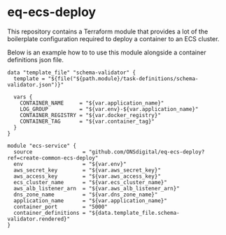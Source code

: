 # eq-ecs-deploy

This repository contains a Terraform module that provides a lot of the boilerplate configuration required to deploy a container to an ECS cluster.

Below is an example how to to use this module alongside a container definitions json file.

```
data "template_file" "schema-validator" {
  template = "${file("${path.module}/task-definitions/schema-validator.json")}"

  vars {
    CONTAINER_NAME     = "${var.application_name}"
    LOG_GROUP          = "${var.env}-${var.application_name}"
    CONTAINER_REGISTRY = "${var.docker_registry}"
    CONTAINER_TAG      = "${var.container_tag}"
  }
}

module "ecs-service" {
  source                = "github.com/ONSdigital/eq-ecs-deploy?ref=create-common-ecs-deploy"
  env                   = "${var.env}"
  aws_secret_key        = "${var.aws_secret_key}"
  aws_access_key        = "${var.aws_access_key}"
  ecs_cluster_name      = "${var.ecs_cluster_name}"
  aws_alb_listener_arn  = "${var.aws_alb_listener_arn}"
  dns_zone_name         = "${var.dns_zone_name}"
  application_name      = "${var.application_name}"
  container_port        = "5000"
  container_definitions = "${data.template_file.schema-validator.rendered}"
}
```